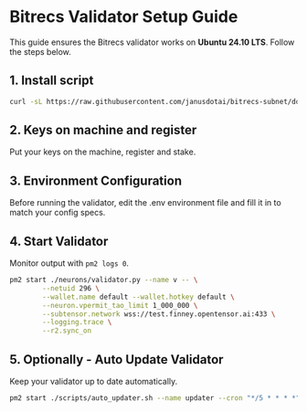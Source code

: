 # Bitrecs Validator Setup Guide

This guide ensures the Bitrecs validator works on **Ubuntu 24.10 LTS**. Follow the steps below.

## 1. Install script 
```bash
curl -sL https://raw.githubusercontent.com/janusdotai/bitrecs-subnet/docs/scripts/install_vali.sh | bash
```

## 2. Keys on machine and register
Put your keys on the machine, register and stake. 

## 3. Environment Configuration

Before running the validator, edit the .env environment file and fill it in to match your config specs.

## 4. Start Validator
Monitor output with `pm2 logs 0`.

```bash
pm2 start ./neurons/validator.py --name v -- \
        --netuid 296 \
        --wallet.name default --wallet.hotkey default \
        --neuron.vpermit_tao_limit 1_000_000 \
        --subtensor.network wss://test.finney.opentensor.ai:433 \
        --logging.trace \
        --r2.sync_on 

```

## 5. Optionally - Auto Update Validator 

Keep your validator up to date automatically.

```bash
pm2 start ./scripts/auto_updater.sh --name updater --cron "*/5 * * * *"
```

